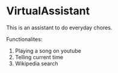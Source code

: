 # VirtualAssistant

This is an assistant to do everyday chores.

Functionalites:

1. Playing a song on youtube
2. Telling current time
3. Wikipedia search
